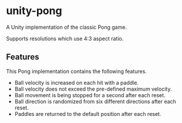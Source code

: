 # unity-pong
A Unity implementation of the classic Pong game.

Supports resolutions which use 4:3 aspect ratio.

## Features
This Pong implementation contains the following features.
* Ball velocity is increased on each hit with a paddle.
* Ball velocity does not exceed the pre-defined maximum velocity.
* Ball movement is being stopped for a second after each reset.
* Ball direction is randomized from six different directions after each reset.
* Paddles are returned to the default position after each reset.